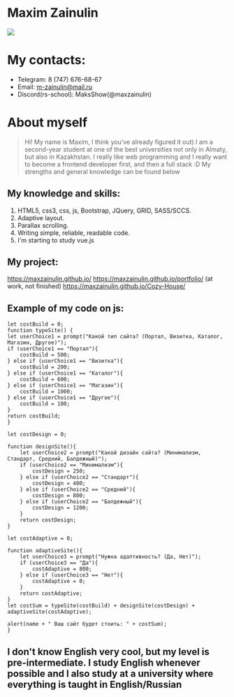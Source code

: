 # Maxim Zainulin

![](https://kartinkin.net/uploads/posts/2021-10/1633786730_24-kartinkin-net-p-donald-dak-art-krasivo-24.jpg)

# My contacts:
* Telegram: 8 (747) 676-68-67
* Email: m-zainulin@mail.ru
* Discord(rs-school): MaksShow(@maxzainulin)


# About myself

> Hi! My name is Maxim, I think you've already figured it out) I am a second-year student at one of the best universities not only in Almaty, but also in Kazakhstan. I really like web programming and I really want to become a frontend developer first, and then a full stack :D My strengths and general knowledge can be found below

## My knowledge and skills:

1. HTML5, css3, css, js, Bootstrap, JQuery, GRID, SASS/SCCS.
2. Adaptive layout.
3. Parallax scrolling.
4. Writing simple, reliable, readable code.
5. I'm starting to study vue.js

## My project:
https://maxzainulin.github.io/
https://maxzainulin.github.io/portfolio/ (at work, not finished)
https://maxzainulin.github.io/Cozy-House/

## Example of my code on js:

	let costBuild = 0;
    function typeSite() {
    let userChoice1 = prompt("Какой тип сайта? (Портал, Визитка, Каталог, Магазин, Другое)");
    if (userChoice1 == "Портал"){
        costBuild = 500;
    } else if (userChoice1 == "Визитка"){
        costBuild = 200;
    } else if (userChoice1 == "Каталог"){
        costBuild = 600;
    } else if (userChoice1 == "Магазин"){
        costBuild = 1000;
    } else if (userChoice1 == "Другое"){
        costBuild = 100;
    }
    return costBuild;
    }

    let costDesign = 0;

    function designSite(){
        let userChoice2 = prompt("Какой дизайн сайта? (Минимализм, Стандарт, Средний, Балдежный)");
        if (userChoice2 == "Минимализм"){
            costDesign = 250;
        } else if (userChoice2 == "Стандарт"){
            costDesign = 400;
        } else if (userChoice2 == "Средний"){
            costDesign = 800;
        } else if (userChoice2 == "Балдежный"){
            costDesign = 1200;
        }
        return costDesign;
    }

    let costAdaptive = 0;

    function adaptiveSite(){
        let userChoice3 = prompt("Нужна адаптивность? (Да, Нет)");
        if (userChoice3 == "Да"){
            costAdaptive = 800;
        } else if (userChoice3 == "Нет"){
            costAdaptive = 0;
        }
        return costAdaptive;
    }
    let costSum = typeSite(costBuild) + designSite(costDesign) + adaptiveSite(costAdaptive);

    alert(name + " Ваш сайт будет стоить: " + costSum);
    }
 

## I don't know English very cool, but my level is pre-intermediate. I study English whenever possible and I also study at a university where everything is taught in English/Russian

